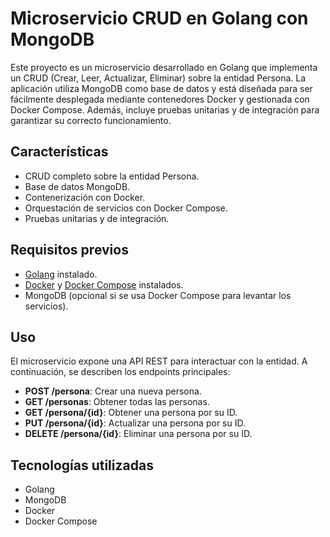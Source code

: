 # Microservicio CRUD en Golang con MongoDB

Este proyecto es un microservicio desarrollado en Golang que implementa un CRUD (Crear, Leer, Actualizar, Eliminar) sobre la entidad Persona. La aplicación utiliza MongoDB como base de datos y está diseñada para ser fácilmente desplegada mediante contenedores Docker y gestionada con Docker Compose. Además, incluye pruebas unitarias y de integración para garantizar su correcto funcionamiento.

## Características

- CRUD completo sobre la entidad Persona.
- Base de datos MongoDB.
- Contenerización con Docker.
- Orquestación de servicios con Docker Compose.
- Pruebas unitarias y de integración.

## Requisitos previos

- [Golang](https://golang.org/) instalado.
- [Docker](https://www.docker.com/) y [Docker Compose](https://docs.docker.com/compose/) instalados.
- MongoDB (opcional si se usa Docker Compose para levantar los servicios).

## Uso

El microservicio expone una API REST para interactuar con la entidad. A continuación, se describen los endpoints principales:

- **POST /persona**: Crear una nueva persona.
- **GET /personas**: Obtener todas las personas.
- **GET /persona/{id}**: Obtener una persona por su ID.
- **PUT /persona/{id}**: Actualizar una persona por su ID.
- **DELETE /persona/{id}**: Eliminar una persona por su ID.

## Tecnologías utilizadas

- Golang
- MongoDB
- Docker
- Docker Compose

